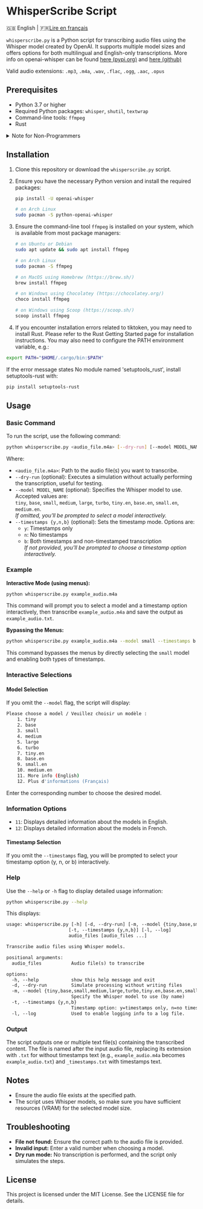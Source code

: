 # WhisperScribe Script

🇬🇧 English | 🇫🇷[Lire en français](README_fr.md)

`whisperscribe.py` is a Python script for transcribing audio files using the Whisper model created by OpenAI. It supports multiple model sizes and offers options for both multilingual and English-only transcriptions.
More info on openai-whisper can be found [here (pypi.org)](https://pypi.org/project/openai-whisper/) and [here (github)](https://github.com/openai/whisper)

Valid audio extensions: `.mp3`, `.m4a`, `.wav`, `.flac`, `.ogg`, `.aac`, `.opus`

## Prerequisites

- Python 3.7 or higher
- Required Python packages: `whisper`, `shutil`, `textwrap`
- Command-line tools: `ffmpeg`
- Rust

<details>
  <summary>Note for Non-Programmers</summary>
You only need to install the `whisper` package separately because it's not included with Python. The other packages like `shutil` and `textwrap` come pre-installed with Python, so you don't need to worry about them.
</details>

## Installation

1. Clone this repository or download the `whisperscribe.py` script.
2. Ensure you have the necessary Python version and install the required packages:

   ```bash
   pip install -U openai-whisper

   # on Arch Linux
   sudo pacman -S python-openai-whisper
   ```

3. Ensure the command-line tool `ffmpeg` is installed on your system, which is available from most package managers:

   ```bash
   # on Ubuntu or Debian
   sudo apt update && sudo apt install ffmpeg
   
   # on Arch Linux
   sudo pacman -S ffmpeg
   
   # on MacOS using Homebrew (https://brew.sh/)
   brew install ffmpeg
   
   # on Windows using Chocolatey (https://chocolatey.org/)
   choco install ffmpeg
   
   # on Windows using Scoop (https://scoop.sh/)
   scoop install ffmpeg
   ```

4. If you encounter installation errors related to tiktoken, you may need to install Rust. Please refer to the Rust Getting Started page for installation instructions. You may also need to configure the PATH environment variable, e.g.:

  ```bash
  export PATH="$HOME/.cargo/bin:$PATH"
  ```

If the error message states No module named 'setuptools_rust', install setuptools-rust with:

  ```bash
  pip install setuptools-rust
  ```

## Usage

### Basic Command

To run the script, use the following command:

```bash
python whisperscribe.py <audio_file.m4a> [--dry-run] [--model MODEL_NAME] [--timestamps {y,n,b}]
```

Where:

- `<audio_file.m4a>`: Path to the audio file(s) you want to transcribe.
- `--dry-run` (optional): Executes a simulation without actually performing the transcription, useful for testing.
- `--model MODEL_NAME` (optional): Specifies the Whisper model to use. Accepted values are:  
  `tiny`, `base`, `small`, `medium`, `large`, `turbo`, `tiny.en`, `base.en`, `small.en`, `medium.en`.  
  *If omitted, you’ll be prompted to select a model interactively.*
- `--timestamps {y,n,b}` (optional): Sets the timestamp mode. Options are:  
  - `y`: Timestamps only  
  - `n`: No timestamps  
  - `b`: Both timestamps and non-timestamped transcription  
  *If not provided, you’ll be prompted to choose a timestamp option interactively.*

### Example

**Interactive Mode (using menus):**

```bash
python whisperscribe.py example_audio.m4a
```

This command will prompt you to select a model and a timestamp option interactively, then transcribe `example_audio.m4a` and save the output as `example_audio.txt`.

**Bypassing the Menus:**

```bash
python whisperscribe.py example_audio.m4a --model small --timestamps b
```

This command bypasses the menus by directly selecting the `small` model and enabling both types of timestamps.

### Interactive Selections

#### Model Selection

If you omit the `--model` flag, the script will display:

```sh
Please choose a model / Veuillez choisir un modèle :
    1. tiny
    2. base
    3. small
    4. medium
    5. large
    6. turbo
    7. tiny.en
    8. base.en
    9. small.en
    10. medium.en
    11. More info (English)
    12. Plus d'informations (Français)
```

Enter the corresponding number to choose the desired model.

### Information Options

- `11`: Displays detailed information about the models in English.
- `12`: Displays detailed information about the models in French.

#### Timestamp Selection

If you omit the `--timestamps` flag, you will be prompted to select your timestamp option (y, n, or b) interactively.

### Help

Use the `--help` or `-h` flag to display detailed usage information:

```bash
python whisperscribe.py --help
```

This displays:

```txt
usage: whisperscribe.py [-h] [-d, --dry-run] [-m, --model {tiny,base,small,medium,large,turbo,tiny.en,base.en,small.en,medium.en}]
                       [-t, --timestamps {y,n,b}] [-l, --log]
                       audio_files [audio_files ...]

Transcribe audio files using Whisper models.

positional arguments:
  audio_files           Audio file(s) to transcribe

options:
  -h, --help            show this help message and exit
  -d, --dry-run         Simulate processing without writing files
  -m, --model {tiny,base,small,medium,large,turbo,tiny.en,base.en,small.en,medium.en}
                        Specify the Whisper model to use (by name)
  -t, --timestamps {y,n,b}
                        Timestamp option: y=timestamps only, n=no timestamps, b=both
  -l, --log             Used to enable logging info to a log file.
```

### Output

The script outputs one or multiple text file(s) containing the transcribed content. The file is named after the input audio file, replacing its extension with `.txt` for without timestamps text (e.g., `example_audio.m4a` becomes `example_audio.txt`) and `_timestamps.txt` with timestamps text.

## Notes

- Ensure the audio file exists at the specified path.
- The script uses Whisper models, so make sure you have sufficient resources (VRAM) for the selected model size.

## Troubleshooting

- **File not found:** Ensure the correct path to the audio file is provided.
- **Invalid input:** Enter a valid number when choosing a model.
- **Dry run mode:** No transcription is performed, and the script only simulates the steps.

## License

This project is licensed under the MIT License. See the LICENSE file for details.
